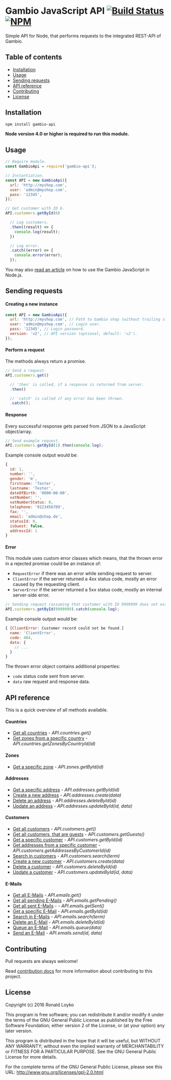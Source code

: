# Gambio JavaScript API [![Build Status](https://travis-ci.org/ronaldloyko/node-gambio-api.svg?branch=master)](https://travis-ci.org/ronaldloyko/node-gambio-api) [![NPM](https://nodei.co/npm/gambio-api.png?mini=true)](https://nodei.co/npm/gambio-api/)

Simple API for Node, that performs requests to the integrated REST-API of Gambio.

## Table of contents

- [Installation](#installation)
- [Usage](#usage)
- [Sending requests](#sending-requests)
- [API reference](#api-reference)
- [Contributing](#contributing)
- [License](#license)

## Installation

```sh
npm install gambio-api
```

**Node version 4.0 or higher is required to run this module.**

## Usage

```js
// Require module.
const GambioApi = require('gambio-api');

// Instantiation.
const API = new GambioApi({
  url: 'http://myshop.com',
  user: 'admin@myshop.com',
  pass: '12345',
});

// Get customer with ID 6.
API.customers.getById(6)

  // Log customers.
  .then((result) => {
    console.log(result);
  })

  // Log error.
  .catch((error) => {
    console.error(error);
  });
```

You may also [read an article](https://ronaldloyko.wordpress.com/2016/01/21/how-to-use-the-gambio-rest-api-in-node-js/) on how to use the Gambio JavaScript in Node.js.

## Sending requests

#### Creating a new instance

```js
const API = new GambioApi({
  url: 'http://myshop.com', // Path to Gambio shop (without trailing slash).
  user: 'admin@myshop.com', // Login user.
  pass: '12345', // Login password.
  version: 'v2', // API version (optional, default: 'v2').
});
```

#### Perform a request

The methods always return a promise.

```js
// Send a request.
API.customers.get()

  // 'then' is called, if a response is returned from server.
  .then()

  // 'catch' is called if any error has been thrown.
  .catch();

```

#### Response

Every successful response gets parsed from JSON to a JavaScript object/array.

```js
// Send example request.
API.customers.getById(1).then(console.log);
```

Example console output would be:

```js
{
  id: 1,
  number: '',
  gender: 'm',
  firstname: 'Tester',
  lastname: 'Tester',
  dateOfBirth: '0000-00-00',
  vatNumber: '',
  vatNumberStatus: 0,
  telephone: '0123456789',
  fax: '',
  email: 'admin@shop.de',
  statusId: 0,
  isGuest: false,
  addressId: 1
}
```

#### Error

This module uses custom error classes which means, that the thrown error in a rejected promise could be an instance of:
- `RequestError` if there was an error while sending request to server.
- `ClientError` if the server returned a 4xx status code, mostly an error caused by the requesting client.
- `ServerError` if the server returned a 5xx status code, mostly an internal server-side error.

```js
// Sending request (assuming that customer with ID 9999999 does not exist).
API.customers.getById(9999999).catch(console.log);
```

Example console output would be:

```js
{ [ClientError: Customer record could not be found.]
  name: 'ClientError',
  code: 404,
  data: {
    // ...
  }
}
```

The thrown error object contains additional properties:
- `code` status code sent from server.
- `data` raw request and response data.

## API reference

This is a quick overview of all methods available.

#### Countries

- [Get all countries](https://github.com/ronaldloyko/node-gambio-api/blob/master/docs/countries/get.md) - *API.countries.get()*
- [Get zones from a specific country](https://github.com/ronaldloyko/node-gambio-api/blob/master/docs/countries/getZonesByCountryId.md) - *API.countries.getZonesByCountryId(id)*

#### Zones

- [Get a specific zone](https://github.com/ronaldloyko/node-gambio-api/blob/master/docs/zones/getById.md) - *API.zones.getById(id)*

#### Addresses

- [Get a specific address](https://github.com/ronaldloyko/node-gambio-api/blob/master/docs/addresses/getById.md) - *API.addresses.getById(id)*
- [Create a new address](https://github.com/ronaldloyko/node-gambio-api/blob/master/docs/addresses/create.md) - *API.addresses.create(data)*
- [Delete an address](https://github.com/ronaldloyko/node-gambio-api/blob/master/docs/addresses/deleteById.md) - *API.addresses.deleteById(id)*
- [Update an address](https://github.com/ronaldloyko/node-gambio-api/blob/master/docs/addresses/updateById.md) - *API.addresses.updateById(id, data)*

#### Customers

- [Get all customers](https://github.com/ronaldloyko/node-gambio-api/blob/master/docs/customers/get.md) - *API.customers.get()*
- [Get all customers, that are guests](https://github.com/ronaldloyko/node-gambio-api/blob/master/docs/customers/getGuests.md) - *API.customers.getGuests()*
- [Get a specific customer](https://github.com/ronaldloyko/node-gambio-api/blob/master/docs/customers/getById.md) - *API.customers.getById(id)*
- [Get addresses from a specific customer](https://github.com/ronaldloyko/node-gambio-api/blob/master/docs/customers/getAddressesByCustomerId.md) - *API.customers.getAddressesByCustomerId(id)*
- [Search in customers](https://github.com/ronaldloyko/node-gambio-api/blob/master/docs/customers/search.md) - *API.customers.search(term)*
- [Create a new customer](https://github.com/ronaldloyko/node-gambio-api/blob/master/docs/customers/create.md) - *API.customers.create(data)*
- [Delete a customer](https://github.com/ronaldloyko/node-gambio-api/blob/master/docs/customers/deleteById.md) - *API.customers.deleteById(id)*
- [Update a customer](https://github.com/ronaldloyko/node-gambio-api/blob/master/docs/customers/updateById.md) - *API.customers.updateById(id, data)*

#### E-Mails

- [Get all E-Mails](https://github.com/ronaldloyko/node-gambio-api/blob/master/docs/emails/get.md) - *API.emails.get()*
- [Get all pending E-Mails](https://github.com/ronaldloyko/node-gambio-api/blob/master/docs/emails/getPending.md) - *API.emails.getPending()*
- [Get all sent E-Mails](https://github.com/ronaldloyko/node-gambio-api/blob/master/docs/emails/getSent.md) - - *API.emails.getSent()*
- [Get a specific E-Mail](https://github.com/ronaldloyko/node-gambio-api/blob/master/docs/emails/getById.md) - *API.emails.getById(id)*
- [Search in E-Mails](https://github.com/ronaldloyko/node-gambio-api/blob/master/docs/emails/search.md) - *API.emails.search(term)*
- [Delete an E-Mail](https://github.com/ronaldloyko/node-gambio-api/blob/master/docs/emails/deleteById.md) - *API.emails.deleteById(id)*
- [Queue an E-Mail](https://github.com/ronaldloyko/node-gambio-api/blob/master/docs/emails/queue.md) - *API.emails.queue(data)*
- [Send an E-Mail](https://github.com/ronaldloyko/node-gambio-api/blob/master/docs/emails/send.md) - *API.emails.send(id, data)*

## Contributing

Pull requests are always welcome!

Read [contribution docs](https://github.com/ronaldloyko/node-gambio-api/blob/master/CONTRIBUTING.md) for more information about contributing to this project.

## License

Copyright (c) 2016 Ronald Loyko

This program is free software; you can redistribute it and/or modify
it under the terms of the GNU General Public License as published by
the Free Software Foundation; either version 2 of the License, or
(at your option) any later version.

This program is distributed in the hope that it will be useful,
but WITHOUT ANY WARRANTY; without even the implied warranty of
MERCHANTABILITY or FITNESS FOR A PARTICULAR PURPOSE.  See the
GNU General Public License for more details.

For the complete terms of the GNU General Public License, please see this URL:
http://www.gnu.org/licenses/gpl-2.0.html
